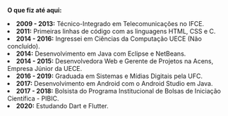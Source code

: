 <b>O que fiz até aqui:</b>
<li>
  <b>2009 - 2013:</b> 
  Técnico-Integrado em Telecomunicações no IFCE.
</li>
<li>
  <b>2011:</b>
  Primeiras linhas de código com as linguagens HTML, CSS e C.
</li>
<li>
  <b>2014 - 2016:</b>
  Ingressei em Ciências da Computação UECE (Não concluído).
</li>
<li>
  <b>2014:</b>
  Desenvolvimento em Java com Eclipse e NetBeans.
</li>
<li>
  <b>2014 - 2015:</b>
  Desenvolvedora Web e Gerente de Projetos na Acens, Empresa Júnior da UECE.
</li>
<li>
  <b>2016 - 2019:</b>
  Graduada em Sistemas e Mídias Digitais pela UFC.
</li>
<li>
  <b>2017:</b>
  Desenvolvimento em Android com o Android Studio em Java.
</li>
<li>
  <b>2017 - 2018:</b>
  Bolsista do Programa Institucional de Bolsas de Iniciação Científica - PIBIC.
</li>
<li>
  <b>2020:</b>
  Estudando Dart e Flutter. 
</li>

<!--
**RosileneMoufer/RosileneMoufer** is a ✨ _special_ ✨ repository because its `README.md` (this file) appears on your GitHub profile.

Here are some ideas to get you started:

- 🔭 I’m currently working on ...
- 🌱 I’m currently learning ...
- 👯 I’m looking to collaborate on ...
- 🤔 I’m looking for help with ...
- 💬 Ask me about ...
- 📫 How to reach me: ...
- 😄 Pronouns: ...
- ⚡ Fun fact: ...
-->
